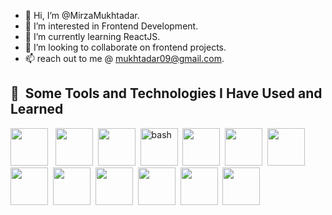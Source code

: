 - 👋 Hi, I’m @MirzaMukhtadar.
- 👀 I’m interested in Frontend Development.
- 🌱 I’m currently learning ReactJS.
- 💞️ I’m looking to collaborate on frontend projects.
- 📫 reach out to me @ mukhtadar09@gmail.com.

<h2> 🚀 &nbsp;Some Tools and Technologies I Have Used and Learned</h2>
<p align="left">

<img src="https://cdn.jsdelivr.net/gh/devicons/devicon@latest/icons/html5/html5-original-wordmark.svg" width="60" height="60" /> &nbsp;
<img src="https://cdn.jsdelivr.net/gh/devicons/devicon@latest/icons/css3/css3-original-wordmark.svg"  width="60" height="60" />&nbsp;
<img src="https://cdn.jsdelivr.net/gh/devicons/devicon@latest/icons/javascript/javascript-original.svg" width="60" height="60" />&nbsp;
<img src="https://cdn.jsdelivr.net/gh/devicons/devicon@latest/icons/react/react-original.svg" alt="bash" width="60" height="60" />&nbsp;
<img src="https://cdn.jsdelivr.net/gh/devicons/devicon@latest/icons/redux/redux-original.svg" width="60" height="60" />&nbsp;
 <img src="https://cdn.jsdelivr.net/gh/devicons/devicon@latest/icons/vscode/vscode-original.svg" width="60" height="60" />&nbsp;
   <img src="https://cdn.jsdelivr.net/gh/devicons/devicon@latest/icons/github/github-original-wordmark.svg" width="60" height="60" />&nbsp;
    <img src="https://cdn.jsdelivr.net/gh/devicons/devicon@latest/icons/tailwindcss/tailwindcss-original-wordmark.svg"  width="60" height="60" />&nbsp;
     <img src="https://cdn.jsdelivr.net/gh/devicons/devicon@latest/icons/bootstrap/bootstrap-original-wordmark.svg" width="60" height="60" />&nbsp;
      <img src="https://cdn.jsdelivr.net/gh/devicons/devicon@latest/icons/sass/sass-original.svg" width="60" height="60" />&nbsp;
        <img src="https://cdn.jsdelivr.net/gh/devicons/devicon@latest/icons/nodejs/nodejs-original.svg" width="60" height="60" />&nbsp;
       <img src="https://cdn.jsdelivr.net/gh/devicons/devicon@latest/icons/mongodb/mongodb-original.svg"  width="60" height="60" />&nbsp;
        <img src="https://cdn.jsdelivr.net/gh/devicons/devicon@latest/icons/git/git-original.svg"  width="60" height="60" />
          
          
          
          
          
          
          
                              
          
</p>


<!---
MirzaMukhtadar/MirzaMukhtadar is a ✨ special ✨ repository because its `README.md` (this file) appears on your GitHub profile.
You can click the Preview link to take a look at your changes.
--->
